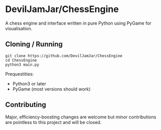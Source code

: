 # DevilJamJar/ChessEngine
 A chess engine and interface written in pure
 Python using PyGame for visualisation.

## Cloning / Running
```shell
git clone https://github.com/DevilJamJar/ChessEngine
cd ChessEngine
python3 main.py
```
Prequestities:
- Python3 or later
- PyGame (most versions should work)

## Contributing
Major, efficiency-boosting changes are welcome
but minor contributions are pointless to this
project and will be closed.
